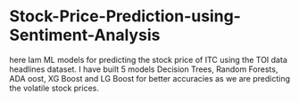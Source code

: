# Stock-Price-Prediction-using-Sentiment-Analysis
here Iam ML models for predicting the stock price of ITC using the TOI data headlines dataset. I have built 5 models Decision Trees, Random Forests, ADA oost, XG Boost and LG Boost for better accuracies as we are predicting the volatile stock prices.
